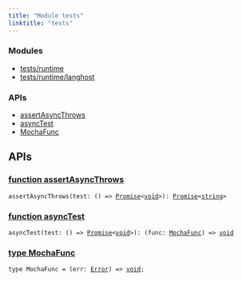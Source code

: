 ```yaml
---
title: "Module tests"
linktitle: "tests"
---
```


<!-- WARNING: this page was generated by a tool. Do not edit it by hand. -->
<!-- To change it, please see https://github.com/pulumi/docs/tree/master/tools/tscdocgen. -->


<h3>Modules</h3>
<ul class="api">
    <li><a href="runtime/"><span class="symbol module"></span>tests/runtime</a></li>
    <li><a href="runtime/langhost/"><span class="symbol module"></span>tests/runtime/langhost</a></li>
</ul>




<h3>APIs</h3>
<ul class="api">
    <li><a href="#assertAsyncThrows"><span class="symbol api"></span>assertAsyncThrows</a></li>
    <li><a href="#asyncTest"><span class="symbol api"></span>asyncTest</a></li>
    <li><a href="#MochaFunc"><span class="symbol api"></span>MochaFunc</a></li>
</ul>




<h2 id="apis">APIs</h2>
<h3 class="pdoc-module-header" id="assertAsyncThrows" data-link-title="assertAsyncThrows">
    <a href="https://github.com/pulumi/pulumi/blob/dd8155ae20f482d6980cc9c2c1407a72bcc40a99/sdk/nodejs/tests/util.ts#L40">
        function <strong>assertAsyncThrows</strong>
    </a>
</h3>


<pre class="highlight"><code><span class='kd'></span>assertAsyncThrows(test: () => <a href='https://developer.mozilla.org/en-US/docs/Web/JavaScript/Reference/Global_Objects/Promise'>Promise</a>&lt;<span class='kd'><a href='https://www.typescriptlang.org/docs/handbook/basic-types.html#void'>void</a></span>&gt;): <a href='https://developer.mozilla.org/en-US/docs/Web/JavaScript/Reference/Global_Objects/Promise'>Promise</a>&lt;<span class='kd'><a href='https://developer.mozilla.org/en-US/docs/Web/JavaScript/Reference/Global_Objects/String'>string</a></span>&gt;</code></pre>

<h3 class="pdoc-module-header" id="asyncTest" data-link-title="asyncTest">
    <a href="https://github.com/pulumi/pulumi/blob/dd8155ae20f482d6980cc9c2c1407a72bcc40a99/sdk/nodejs/tests/util.ts#L21">
        function <strong>asyncTest</strong>
    </a>
</h3>


<pre class="highlight"><code><span class='kd'></span>asyncTest(test: () => <a href='https://developer.mozilla.org/en-US/docs/Web/JavaScript/Reference/Global_Objects/Promise'>Promise</a>&lt;<span class='kd'><a href='https://www.typescriptlang.org/docs/handbook/basic-types.html#void'>void</a></span>&gt;): (func: <a href='#MochaFunc'>MochaFunc</a>) => <span class='kd'><a href='https://www.typescriptlang.org/docs/handbook/basic-types.html#void'>void</a></span></code></pre>

<h3 class="pdoc-module-header" id="MochaFunc" data-link-title="MochaFunc">
    <a href="https://github.com/pulumi/pulumi/blob/dd8155ae20f482d6980cc9c2c1407a72bcc40a99/sdk/nodejs/tests/util.ts#L17">
        type <strong>MochaFunc</strong>
    </a>
</h3>

<pre class="highlight"><code><span class='kd'>type</span> MochaFunc = (err: <a href='https://developer.mozilla.org/en-US/docs/Web/JavaScript/Reference/Global_Objects/Error'>Error</a>) => <span class='kd'><a href='https://www.typescriptlang.org/docs/handbook/basic-types.html#void'>void</a></span>;</code></pre>
